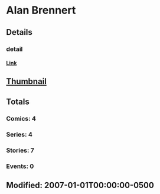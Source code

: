 # Alan  Brennert 
## Details
### detail
#### [Link](http://marvel.com/comics/creators/2460/alan_brennert?utm_campaign=apiRef&utm_source=225578a89fc76f3d20fbffda5d17a88d)
## [Thumbnail](http://i.annihil.us/u/prod/marvel/i/mg/b/40/image_not_available.jpg)
## Totals
### Comics: 4
### Series: 4
### Stories: 7
### Events: 0
## Modified: 2007-01-01T00:00:00-0500